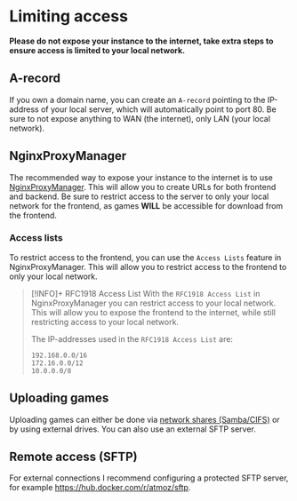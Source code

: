 # Limiting access
**Please do not expose your instance to the internet, take extra steps to ensure access is limited to your local network.**

## A-record
If you own a domain name, you can create an `A-record` pointing to the IP-address of your local server, which will automatically point to port 80. Be sure to not expose anything to WAN (the internet), only LAN (your local network).

## NginxProxyManager
The recommended way to expose your instance to the internet is to use [NginxProxyManager](https://nginxproxymanager.com/). This will allow you to create URLs for both frontend and backend. Be sure to restrict access to the server to only your local network for the frontend, as games **WILL** be accessible for download from the frontend.

### Access lists
To restrict access to the frontend, you can use the `Access Lists` feature in NginxProxyManager. This will allow you to restrict access to the frontend to only your local network.

> [!INFO]+ RFC1918 Access List
> With the `RFC1918 Access List` in NginxProxyManager you can restrict access to your local network. This will allow you to expose the frontend to the internet, while still restricting access to your local network.
> 
> The IP-addresses used in the `RFC1918 Access List` are:
> ```
> 192.168.0.0/16
> 172.16.0.0/12
> 10.0.0.0/8
> ```

## Uploading games
Uploading games can either be done via [network shares (Samba/CIFS)](https://support.microsoft.com/en-us/windows/file-sharing-over-a-network-in-windows-b58704b2-f53a-4b82-7bc1-80f9994725bf#:~:text=To%20share%20a%20file%20or,users%20access%20to%20the%20file.) or by using external drives. You can also use an external SFTP server.

## Remote access (SFTP)
For external connections I recommend configuring a protected SFTP server, for example https://hub.docker.com/r/atmoz/sftp.